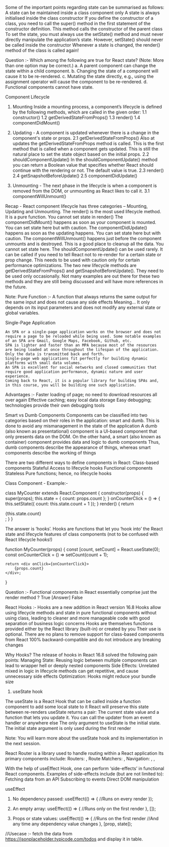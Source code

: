 Some of the important points regarding state can be summarised as follows:
A state can be maintained inside a class component only
A state is always initialised inside the class constructor
If you define the constructor of a class, you need to call the super() method in the first statement of the constructor definition. This method calls the constructor of the parent class
To set the state, you must always use the setState() method and must never directly manipulate the application’s state. However, setState() should never be called inside the constructor
Whenever a state is changed, the render() method of the class is called again!

Question :-
Which among the following are true for React state?
(Note: More than one option may be correct.)
a. A parent component can change the state within a child component.
b. Changing the state of a component will cause it to be re-rendered.
c. Mutating the state directly, e.g., using the assignment operator will cause the component to be re-rendered.
d. Functional components cannot have state.

Component Lifecycle

1. Mounting
Inside a mounting process, a component’s lifecycle is defined by the following methods, which are called in the given order:
    1.1 constructor()
    1.2 getDerivedStateFromProps()
    1.3 render()
    1.4 componentDidMount()

2. Updating - A component is updated whenever there is a change in the component's state or props.
    2.1 getDerivedStateFromProps()
        Also at updates the getDerivedStateFromProps method is called. This is the first method that is called when a component gets updated.
        This is still the natural place to set the state object based on the initial props.
    2.2 shouldComponentUpdate()
        In the shouldComponentUpdate() method you can return a Boolean value that specifies whether React should continue with the rendering or not.
        The default value is true.
    2.3 render()
    2.4 getSnapshotBeforeUpdate()
    2.5 componentDidUpdate()

3. Unmounting - The next phase in the lifecycle is when a component is removed from the DOM, or unmounting as React likes to call it.
    3.1 componentWillUnmount()


Recap - React component lifecycle has three categories – Mounting, Updating and Unmounting.
    The render() is the most used lifecycle method.
        It is a pure function.
        You cannot set state in render()
    The componentDidMount() happens as soon as your component is mounted.
        You can set state here but with caution.
    The componentDidUpdate() happens as soon as the updating happens.
        You can set state here but with caution.
    The componentWillUnmount() happens just before the component unmounts and is destroyed.
        This is a good place to cleanup all the data.
        You cannot set state here.
    The shouldComponentUpdate() can be used rarely.
        It can be called if you need to tell React not to re-render for a certain state or prop change.
        This needs to be used with caution only for certain performance optimizations.
    The two new lifecycle methods are getDerivedStateFromProps() and getSnapshotBeforeUpdate().
        They need to be used only occasionally.
        Not many examples are out there for these two methods and they are still being discussed and will have more references in the future.

Note: Pure Function :- 
    A function that always returns the same output for the same input and does not cause any side effects
    Meaning... It only depends on its input parameters and does not modify any external state or global variables.



Single-Page Application

    An SPA or a single-page application works on the browser and does not require a page to be reloaded while being used. Some notable examples of an SPA are Gmail, Google Maps, Facebook, Github, etc. 
    SPA is lighter and faster than an MPA because most of the resources are being loaded at once throughout the lifespan of the application. Only the data is transmitted back and forth. 
    Single-page web applications fit perfectly for building dynamic platforms with small data volumes. 
    An SPA is excellent for social networks and closed communities that require good application performance, dynamic nature and user experience.
    Coming back to React, it is a popular library for building SPAs and, in this course, you will be building one such application.

Advantages :-
    Faster loading of page; no need to download resources all over again
    Effective caching; easy local data storage
    Easy debugging; technologies provide their own debugging tools

Smart vs Dumb Components
    Components can be classified into two categories based on their roles in the application: smart and dumb. This is done to avoid any mismanagement in the state of the application
    A dumb (also known as presentational) component is a UI-based component that only presents data on the DOM. On the other hand, a smart (also known as container) component provides data and logic to dumb components
    Thus, dumb components describe the appearance of things, whereas smart components describe the working of things

There are two different ways to define components in React:
    Class-based components
        Stateful
        Access to lifecycle hooks
    Functional components
        Stateless
        Pure functions; hence, no lifecycle hooks


Class Component - Example:-

class MyCounter extends React.Component {
    constructor(props) {
        super(props);
        this.state = {
            count: props.count
        };
    }
    onCounterClick = () => {
        this.setState({
            count: this.state.count + 1
        });
    }
    render() {
        return <div onClick={this.onCounterClick}>
            {this.state.count}
        </div>;
    }
}
<MyCounter count={0} />

The answer is ‘hooks’.
    Hooks are functions that let you ‘hook into’ the React state and lifecycle features of class components (not to be confused with React lifecycle hooks!)


function MyCounter(props) {
    const [count, setCount] = React.useState(0);
    const onCounterClick = () => setCount(count + 1);

    return <div onClick={onCounterClick}>
        {props.count}
    </div>;
}

Question :- Functional components in React essentially comprise just the render method ?
True [Answer]
False

React Hooks :- 
    Hooks are a new addition in React version 16.8
    Hooks allow using lifecycle methods and state in pure functional components without using class, leading to cleaner and more manageable code with good separation of business logic concerns
    Hooks are themselves functions provided either by the React library (built-in) or created by you
    Their use is optional. There are no plans to remove support for class-based components from React
    100% backward-compatible and do not introduce any breaking changes

Why Hooks?
The release of hooks in React 16.8 solved the following pain points:
    Managing State: Reusing logic between multiple components can lead to wrapper hell or deeply nested components
    Side Effects: Unrelated mixed in logic in lifecycle methods can get repetitive, and cause unnecessary side effects
    Optimization: Hooks might reduce your bundle size

1. useState hook

The useState is a React Hook that can be called inside a function component to add some local state to it
React will preserve this state between re-renders 
useState returns a pair: The current state value and a function that lets you update it. You can call the updater from an event handler or anywhere else
The only argument to useState is the initial state. The initial state argument is only used during the first render

Note: You will learn more about the useState hook and its implementation in the next session.


React Router is a library used to handle routing within a React application
Its primary components include:
    Routers: <BrowserRouter>, <HashRouter>
    Route Matchers: <Route>, <Switch>
    Navigation: <Link>, <NavLink>, <Redirect>

With the help of useEffect Hook, one can perform ‘side-effects’ in functional React components.
    Examples of side-effects include (but are not limited to):
        Fetching data from an API
        Subscribing to events
        Direct DOM manipulation



useEffect 
1. No dependency passed:
useEffect(() => {
  //Runs on every render
});

2. An empty array:
useEffect(() => {
  //Runs only on the first render
}, []);

3. Props or state values:
useEffect(() => {
  //Runs on the first render
  //And any time any dependency value changes
}, [prop, state]);



//Usecase :- fetch the data from 
https://jsonplaceholder.typicode.com/todos
and display it in table.